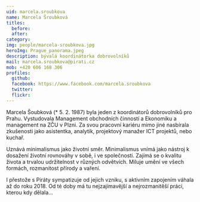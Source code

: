 ```yaml
---
uid: marcela.sroubkova
name: Marcela Šroubková 
titles:
  before: 
  after:
category: 
img: people/marcela-sroubkova.jpg
heroImg: Prague_panorama.jpeg
description: bývalá koordinátorka dobrovolníků
mail: marcela.sroubkova@pirati.cz
mob: +420 606 168 306		  
profiles:
  github:       
  facebook: https://www.facebook.com/marcela.sroubkova 
  twitter: 		  
  flickr:		  
---
```


Marcela Šoubková (* 5. 2. 1987) byla jeden z koordinátorů dobrovolníků pro Prahu. Vystudovala Management obchodních činností a Ekonomiku a management na ZČU v Plzni. Za svou pracovní kariéru mimo jiné nasbírala zkušenosti jako asistentka, analytik, projektový manažer ICT projektů, nebo kuchař.

Uznává minimalismus jako životní směr. Minimalismus vnímá jako nástroj k dosažení životní rovnováhy v sobě, i ve společnosti. Zajímá se o kvalitu života a trvalou udržitelnost v různých odvětvích. Miluje umění ve všech formách, rozmanitost přírody a vaření.

I přestože s Piráty sympatizuje od jejich vzniku, s aktivním zapojením váhala až do roku 2018. Od té doby má tu nejzajímavější a nejrozmanitěší práci, kterou kdy dělala… 
